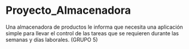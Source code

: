 # Proyecto_Almacenadora
Una almacenadora de productos le informa que necesita una aplicación simple para llevar el control de las tareas que se requieren durante las semanas y días laborales. (GRUPO 5)
